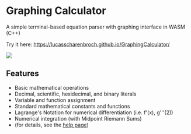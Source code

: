 # Graphing Calculator
A simple terminal-based equation parser with graphing interface in WASM (C++)

Try it here: https://lucasscharenbroch.github.io/GraphingCalculator/

<image src="Screenshot.png">
  
## Features
- Basic mathematical operations
- Decimal, scientific, hexidecimal, and binary literals
- Variable and function assignment
- Standard mathematical constants and functions
- Lagrange's Notation for numerical differentiation (i.e. f'(x), g'''(2))
- Numerical integration (with Midpoint Riemann Sums)
- (for details, see the [help page](https://lucasscharenbroch.github.io/GraphingCalculator/#help-page))
